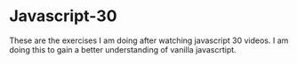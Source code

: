 # Javascript-30
These are the exercises I am doing after watching javascript 30 videos. I am doing this to gain a better understanding of vanilla javascrtipt.
